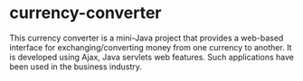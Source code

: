 # currency-converter
This currency converter is a mini-Java project that provides a web-based interface for exchanging/converting money from one currency to another. It is developed using Ajax, Java servlets web features. Such applications have been used in the business industry.
